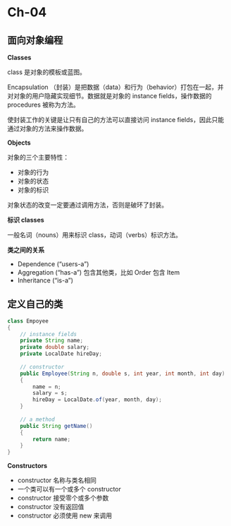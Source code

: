 # Ch-04

## 面向对象编程

**Classes**

class 是对象的模板或蓝图。

Encapsulation （封装）是把数据（data）和行为（behavior）打包在一起，并对对象的用户隐藏实现细节。数据就是对象的 instance fields，操作数据的 procedures 被称为方法。

使封装工作的关键是让只有自己的方法可以直接访问 instance fields，因此只能通过对象的方法来操作数据。


**Objects**

对象的三个主要特性：


- 对象的行为
- 对象的状态
- 对象的标识

对象状态的改变一定要通过调用方法，否则是破环了封装。


**标识 classes**

一般名词（nouns）用来标识 class，动词（verbs）标识方法。


**类之间的关系**


- Dependence (“users-a”)
- Aggregation (“has-a”) 包含其他类，比如 Order 包含 Item
- Inheritance (“is-a”)




## 定义自己的类

```java
class Empoyee
{
    // instance fields
    private String name;
    private double salary;
    private LocalDate hireDay;
      
    // constructor
    public Employee(String n, double s, int year, int month, int day)
    {
        name = n;
        salary = s;
        hireDay = LocalDate.of(year, month, day);
    }
      
    // a method
    public String getName()
    {
        return name;
    }
}
```

**Constructors**


- constructor 名称与类名相同
- 一个类可以有一个或多个 constructor
- constructor 接受零个或多个参数
- constructor 没有返回值
- constructor 必须使用 new 来调用

